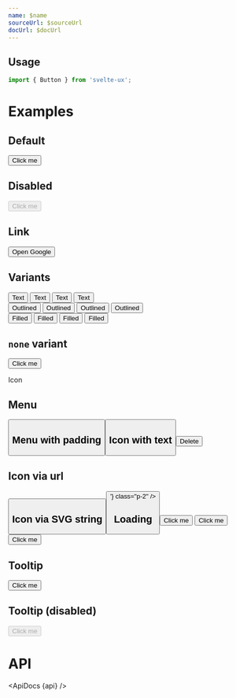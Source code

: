 ```yaml
---
name: $name
sourceUrl: $sourceUrl
docUrl: $docUrl
---
```


<script lang="ts">
  import { mdiMenu, mdiTrashCan } from '@mdi/js';

  import api from '$lib/components/Button.svelte?raw&sveld';
  import ApiDocs from '$lib/components/ApiDocs.svelte';

  import Button from '$lib/components/Button.svelte';
  import Preview from '$lib/components/Preview.svelte';
  import SectionDivider from '$lib/components/SectionDivider.svelte';
  import Tooltip from '$lib/components/Tooltip.svelte';
</script>

## Usage

```js
import { Button } from 'svelte-ux';
```

# Examples

## Default

<Preview>
  <Button>Click me</Button>
</Preview>

## Disabled

<Preview>
  <Button disabled>Click me</Button>
</Preview>

## Link

<Preview>
  <Button href="https://www.google.com" target="_blank">Open Google</Button>
</Preview>

## Variants

<Preview>
  <div class="grid gap-2">
    <div>
      <Button>Text</Button>
      <Button color="blue">Text</Button>
      <Button color="red">Text</Button>
      <Button color="green">Text</Button>
    </div>
    <div>
      <Button variant="outlined">Outlined</Button>
      <Button variant="outlined" color="blue">Outlined</Button>
      <Button variant="outlined" color="red">Outlined</Button>
      <Button variant="outlined" color="green">Outlined</Button>
    </div>
    <div>
      <Button variant="filled">Filled</Button>
      <Button variant="filled" color="blue">Filled</Button>
      <Button variant="filled" color="red">Filled</Button>
      <Button variant="filled" color="green">Filled</Button>
    </div>
  </div>
</Preview>

## `none` variant

<Preview>
  <Button variant="none">Click me</Button>
</Preview>

<SectionDivider class="mt-12">Icon</SectionDivider>

## Menu

<Preview>
  <Button icon={mdiMenu} />
</Preview>

## Menu with padding

<Preview>
  <Button icon={mdiMenu} class="p-2" />
</Preview>

## Icon with text

<Preview>
  <Button icon={mdiTrashCan} color="red">Delete</Button>
</Preview>

## Icon via url

<Preview>
  <Button icon="https://api.iconify.design/mdi:account.svg" class="p-2" />
</Preview>

## Icon via SVG string

<Preview>
  <Button icon={'<svg width="32" height="32" viewBox="0 0 24 24"><path fill="currentColor" d="M12 4a4 4 0 0 1 4 4a4 4 0 0 1-4 4a4 4 0 0 1-4-4a4 4 0 0 1 4-4m0 10c4.42 0 8 1.79 8 4v2H4v-2c0-2.21 3.58-4 8-4Z"/></svg>'} class="p-2" />
</Preview>

## Loading

<Preview>
  <Button loading >
    Click me
  </Button>
  <Button variant="outlined" color="blue" loading>
    Click me
  </Button>
  <Button variant="filled" color="blue" loading>
    Click me
  </Button>
</Preview>

## Tooltip

<Preview>
  <Tooltip title="Really, do it!" placement="right" offset={2}>
    <Button>Click me</Button>
  </Tooltip>
</Preview>

## Tooltip (disabled)

<Preview>
  <Tooltip title="Really, do it!" placement="right" offset={2}>
    <Button disabled>Click me</Button>
  </Tooltip>
</Preview>

# API

<ApiDocs {api} />
